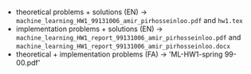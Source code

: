 ###
- theoretical problems + solutions (EN) -> `machine_learning_HW1_99131006_amir_pirhosseinloo.pdf` and `hw1.tex`
- implementation problems + solutions (EN) -> `machine_learning_HW1_report_99131006_amir_pirhosseinloo.pdf` and `machine_learning_HW1_report_99131006_amir_pirhosseinloo.docx`
- theoretical + implementation problems (FA) -> 'ML-HW1-spring 99-00.pdf'
